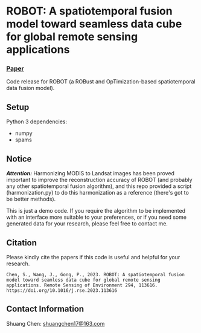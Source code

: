# ROBOT: A spatiotemporal fusion model toward seamless data cube for global remote sensing applications
### [Paper](https://www.sciencedirect.com/science/article/abs/pii/S0034425723001670)

Code release for ROBOT (a ROBust and OpTimization-based spatiotemporal data fusion model).


## Setup

Python 3 dependencies:

* numpy
* spams


## Notice

***Attention:***
Harmonizing MODIS to Landsat images has been proved important to improve the reconstruction accuracy of ROBOT (and probably any other spatiotemporal fusion algorithm), and this repo provided a script (harmonization.py) to do this harmonization as a reference (there's got to be better methods).

This is just a demo code. If you require the algorithm to be implemented with an interface more suitable to your preferences, or if you need some generated data for your research, please feel free to contact me.


## Citation

Please kindly cite the papers if this code is useful and helpful for your research.
```
Chen, S., Wang, J., Gong, P., 2023. ROBOT: A spatiotemporal fusion model toward seamless data cube for global remote sensing applications. Remote Sensing of Environment 294, 113616. https://doi.org/10.1016/j.rse.2023.113616
```


## Contact Information
Shuang Chen: shuangchen17@163.com
